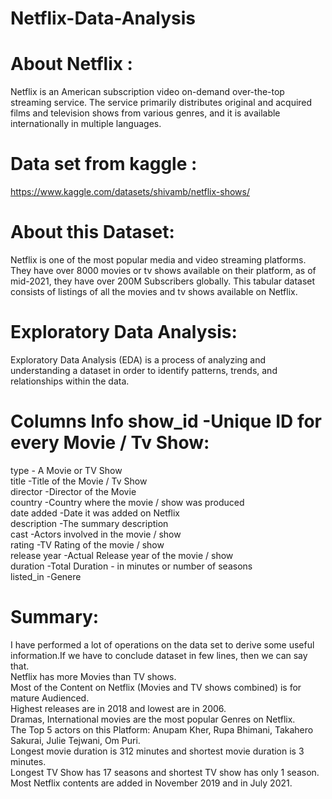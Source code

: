 # Netflix-Data-Analysis
# About Netflix :
Netflix is an American subscription video on-demand over-the-top streaming service. The service primarily distributes original and acquired films and television shows from various genres, and it is available internationally in multiple languages.

# Data set from kaggle : 
https://www.kaggle.com/datasets/shivamb/netflix-shows/

# About this Dataset:
Netflix is one of the most popular media and video streaming platforms. They have over 8000 movies or tv shows available on their platform, as of mid-2021, they have over 200M Subscribers globally. This tabular dataset consists of listings of all the movies and tv shows available on Netflix.

# Exploratory Data Analysis: 
Exploratory Data Analysis (EDA) is a process of analyzing and understanding a dataset in order to identify patterns, trends, and relationships within the data. 

# Columns Info show_id -Unique ID for every Movie / Tv Show:
type - A Movie or TV Show<br>
title -Title of the Movie / Tv Show<br>
director -Director of the Movie<br>
country -Country where the movie / show was produced<br>
date added -Date it was added on Netflix<br>
description -The summary description<br>
cast -Actors involved in the movie / show<br>
rating -TV Rating of the movie / show<br>
release year -Actual Release year of the movie / show<br>
duration -Total Duration - in minutes or number of seasons<br>
listed_in -Genere<br>

# Summary:
I have performed a lot of operations on the data set to derive some useful information.If we have to conclude dataset in few lines, then we can say that.<br>
Netflix has more Movies than TV shows.<br>
Most of the Content on Netflix (Movies and TV shows combined) is for mature Audienced.<br>
Highest releases are in 2018 and lowest are in 2006.<br>
Dramas, International movies are the most popular Genres on Netflix.<br>
The Top 5 actors on this Platform: Anupam Kher, Rupa Bhimani, Takahero Sakurai, Julie Tejwani, Om Puri.<br>
Longest movie duration is 312 minutes and shortest movie duration is 3 minutes.<br>
Longest TV Show has 17 seasons and shortest TV show has only 1 season.<br>
Most Netflix contents are added in November 2019 and in July 2021.<br>
